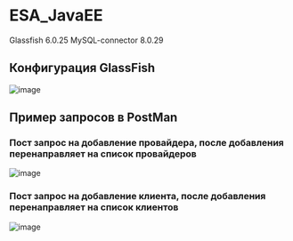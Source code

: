 # ESA_JavaEE
Glassfish 6.0.25
MySQL-connector 8.0.29

## Конфигурация GlassFish
![image](https://github.com/badasqi/ESA_JavaEE/assets/78803025/13c2d961-ee77-4a5d-a4a3-53ed10754df1)

## Пример запросов в PostMan
### Пост запрос на добавление провайдера, после добавления перенаправляет на список провайдеров
![image](https://github.com/badasqi/ESA_JavaEE/assets/78803025/1403a379-fd20-4d85-bffe-e7154520af04)
### Пост запрос на добавление клиента, после добавления перенаправляет на список клиентов
![image](https://github.com/badasqi/ESA_JavaEE/assets/78803025/548b3589-d656-4ada-ba0b-7ae2a026e1c6)


